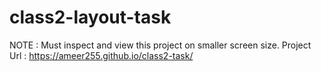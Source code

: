 # class2-layout-task
NOTE : Must inspect and view this project on smaller screen size.
Project Url :
https://ameer255.github.io/class2-task/
